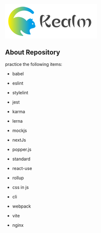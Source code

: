 ![logo](./shared/static/imgs/logo-kealm.png)

## About Repository

practice the following items:

- babel

- eslint

- stylelint

- jest

- karma

- lerna

- mockjs

- nextJs

- popper.js

- standard

- react-use

- rollup

- css in js

- cli

- webpack

- vite

- nginx